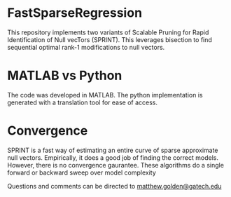 # FastSparseRegression
This repository implements two variants of Scalable Pruning for Rapid Identification 
of Null vecTors (SPRINT). This leverages bisection to find sequential optimal rank-1 modifications
to null vectors.

# MATLAB vs Python
The code was developed in MATLAB. The python implementation is generated with a translation tool for
ease of access. 

# Convergence
SPRINT is a fast way of estimating an entire curve of sparse approximate null vectors. 
Empirically, it does a good job of finding the correct models. However, there is no convergence
gaurantee. These algorithms do a single forward or backward sweep over model complexity


Questions and comments can be directed to matthew.golden@gatech.edu
